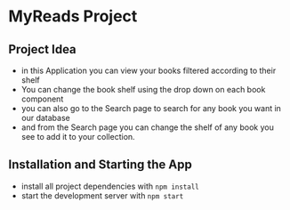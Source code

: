 # MyReads Project

## Project Idea

- in this Application you can view your books filtered according to their shelf
- You can change the book shelf using the drop down on each book component
- you can also go to the Search page to search for any book you want in our database
- and from the Search page you can change the shelf of any book you see to add it to your collection.

## Installation and Starting the App

- install all project dependencies with `npm install`
- start the development server with `npm start`

